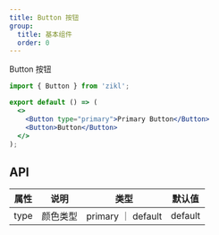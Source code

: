 ```yaml
---
title: Button 按钮
group:
  title: 基本组件
  order: 0
---
```


Button 按钮

```jsx
import { Button } from 'zikl';

export default () => (
  <>
    <Button type="primary">Primary Button</Button>
    <Button>Button</Button>
  </>
);
```

## API

| 属性 |   说明   |        类型        | 默认值  |
| :--: | :------: | :----------------: | :-----: |
| type | 颜色类型 | primary ｜ default | default |
